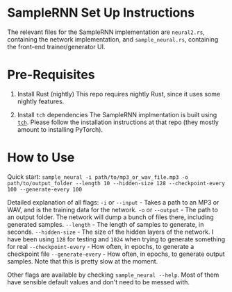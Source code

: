 # SampleRNN Set Up Instructions

The relevant files for the SampleRNN implementation are `neural2.rs`, containing the network implementation, and `sample_neural.rs`, containing the front-end trainer/generator UI.


# Pre-Requisites

1. Install Rust (nightly)
This repo requires nightly Rust, since it uses some nightly features.

2. Install `tch` dependencies
The SampleRNN implmentation is built using [`tch`](https://github.com/LaurentMazare/tch-rs/). Please follow the installation instructions at that repo (they mostly amount to installing PyTorch).

# How to Use
Quick start: `sample_neural -i path/to/mp3_or_wav_file.mp3 -o path/to/output_folder --length 10 --hidden-size 128 --checkpoint-every 100 --generate-every 100`

Detailed explanation of all flags:
`-i` or `--input` - Takes a path to an MP3 or WAV, and is the training data for the network.
`-o` or `--output` - The path to an output folder. The network will dump a bunch of files there, including generated samples.
`--length` - The length of samples to generate, in seconds.
`--hidden-size` - The size of the hidden layers of the network. I have been using `128` for testing and `1024` when trying to generate something for real
`--checkpoint-every` - How often, in epochs, to generate a checkpoint file
`--generate-every` - How often, in epochs, to generate output samples. Note that this is pretty slow at the moment.

Other flags are available by checking `sample_neural --help`. Most of them have sensible default values and don't need to be messed with.